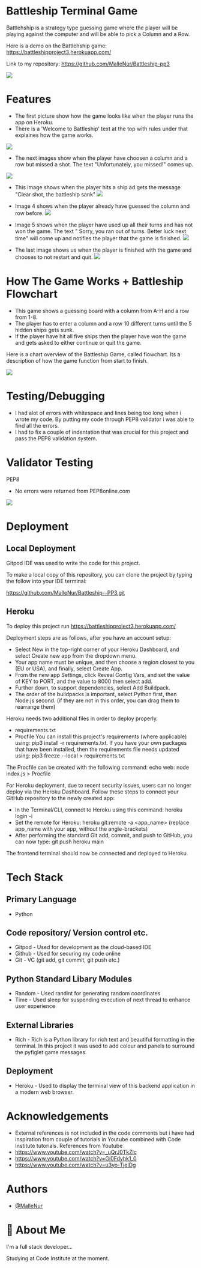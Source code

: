 # Battleship Terminal Game

Battlehship is a strategy type guessing game where the player will be playing against the computer and will be able to pick a Column and a Row.

Here is a demo on the Battlehship game: 
https://battleshipproject3.herokuapp.com/

Link to my repository:
https://github.com/MalleNur/Battleship-pp3

![](images/Screenshot1.png)
# Features

- The first picture show how the game looks like when the player runs the app on Heroku.
- There is a 'Welcome to Battleship' text at the top with rules under that explaines how the game works.

![](images/Feature1.png)

- The next images show when the player have choosen a column and a row  but missed a shot. 
  The text "Unfortunately, you missed!" comes up. 

![](images/Feature2.png)

- This image shows when the player hits a ship ad gets the message "Clear shot, the battleship sank"
![](images/Feature3.png)

- Image 4 shows when the player already have guessed the column and row before.
![](images/Feature4.png)

- Image 5 shows when the player have used up all their turns and has not won the game. The text " Sorry, you ran out of turns. Better luck next time" will come up and notifies the player that the game is finished.
![](images/Feature55.png)

- The last image shows us when the player is finished with the game and chooses to not restart and quit.
![](images/Feature66.png)



# How The Game Works + Battleship Flowchart

- This game shows a guessing board with a column from A-H and a row from 1-8.
- The player has to enter a column and a row 10 different turns until the 5 hidden ships gets sunk. 
- If the player have hit all five ships then the player have won the game and gets asked to either continue or quit the game.

Here is a chart overview of the Battleship Game, called flowchart. 
Its a description of how the game function from start to finish. 

![](images/Flowchart.png)
# Testing/Debugging

- I had alot of errors with whitespace and lines being too long when i wrote my code. By putting my code through PEP8 validator i was able to find all the errors.
- I had to fix a couple of indentation that was crucial for this project and pass the PEP8 validation system.



# Validator Testing

PEP8

- No errors were returned from PEP8online.com

![](images/PEP8.png)
# Deployment

## Local Deployment

Gitpod IDE was used to write the code for this project.

To make a local copy of this repository, you can clone the project by typing the follow into your IDE terminal:

https://github.com/MalleNur/Battleship--PP3.git


## Heroku
To deploy this project run
https://battleshipproject3.herokuapp.com/

Deployment steps are as follows, after you have an account setup:

- Select New in the top-right corner of your Heroku Dashboard, and select Create new app from the dropdown menu.
- Your app name must be unique, and then choose a region closest to you (EU or USA), and finally, select Create App.
- From the new app Settings, click Reveal Config Vars, and set the value of KEY to PORT, and the value to 8000 then select add.
- Further down, to support dependencies, select Add Buildpack.
- The order of the buildpacks is important, select Python first, then Node.js second. (if they are not in this order, you can drag them to rearrange them)

Heroku needs two additional files in order to deploy properly.

- requirements.txt
- Procfile
You can install this project's requirements (where applicable) using: pip3 install -r requirements.txt. If you have your own packages that have been installed, then the requirements file needs updated using: pip3 freeze --local > requirements.txt

The Procfile can be created with the following command: echo web: node index.js > Procfile

For Heroku deployment, due to recent security issues, users can no longer deploy via the Heroku Dashboard. Follow these steps to connect your GitHub repository to the newly created app:

- In the Terminal/CLI, connect to Heroku using this command: heroku login -i
- Set the remote for Heroku: heroku git:remote -a <app_name> (replace app_name with your app, without the angle-brackets)
- After performing the standard Git add, commit, and push to GitHub, you can now type: git push heroku main

The frontend terminal should now be connected and deployed to Heroku.
# Tech Stack

## Primary Language
- Python 

## Code repository/ Version control etc.
- Gitpod - Used for development as the cloud-based IDE
- Github - Used for securing my code online
- Git - VC (git add, git commit, git push etc.)

## Python Standard Libary Modules
- Random - Used randint for generating random coordinates
- Time - Used sleep for suspending execution of next thread to enhance user experience

## External Libraries
- Rich - Rich is a Python library for rich text and beautiful formatting in the terminal. In this project it was used to add colour and panels to surround the pyfiglet game messages.

## Deployment
- Heroku - Used to display the terminal view of this backend application in a modern web browser.


# Acknowledgements

 - External references is not included in the code comments but i have had  inspiration from couple of tutorials in Youtube combined with Code Institute tutorials.
 References from Youtube
 - https://www.youtube.com/watch?v=_uQrJ0TkZlc
 - https://www.youtube.com/watch?v=Gi0Fdyhk1_0
 - https://www.youtube.com/watch?v=u3yo-TjeIDg


# Authors

- [@MalleNur](https://github.com/MalleNur)


# 🚀 About Me
I'm a full stack developer...

Studying at Code Institute at the moment.
